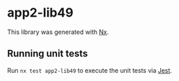 # app2-lib49

This library was generated with [Nx](https://nx.dev).

## Running unit tests

Run `nx test app2-lib49` to execute the unit tests via [Jest](https://jestjs.io).
